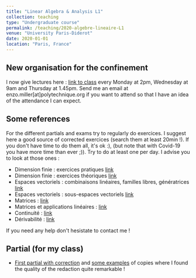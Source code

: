```yaml
---
title: "Linear Algebra & Analysis L1"
collection: teaching
type: "Undergraduate course"
permalink: /teaching/2020-algebre-lineaire-L1
venue: "University Paris-Diderot"
date: 2020-01-01
location: "Paris, France"
---
```


[](https://www.google.com/)




## New organisation for the confinement 
I now give lectures here : [link to class](https://bbb1.math.univ-paris-diderot.fr/b/enz-d4e-ddt) every Monday at 2pm, Wednesday at 9am and Thursday at 1.45pm. Send me an email at enzo.miller[at]polytechnique.org if you want to attend so that I have an idea of the attendance I can expect. 

## Some references 
For the different partials and exams try to regularly do exercices. I suggest here a good source of corrected exercices (search them at least 20min !). If you don't have time to do them all, it's ok :), (but note that with Covid-19 you have more time than ever ;)). Try to do at least one per day. I advise you to look at those ones :
- Dimension finie : exercices pratiques [link](http://www.bibmath.net/ressources/index.php?action=affiche&quoi=bde/algebrelineaire/dimfinieprat&type=fexo)
- Dimension finie : exercices théoriques [link](http://www.bibmath.net/ressources/index.php?action=affiche&quoi=bde/algebrelineaire/dimfinietheo&type=fexo)
- Espaces vectoriels : combinaisons linéaires, familles libres, génératrices [link](http://www.bibmath.net/ressources/index.php?action=affiche&quoi=bde/algebrelineaire/evfamilleslibres&type=fexo)
- Espaces vectoriels : sous-espaces vectoriels [link](http://www.bibmath.net/ressources/index.php?action=affiche&quoi=bde/algebrelineaire/evsevs&type=fexo)
- Matrices : [link](http://www.bibmath.net/ressources/index.php?action=affiche&quoi=bde/algebrelineaire/matrices&type=fexo)
- Matrices et applications linéaires : [link](http://www.bibmath.net/ressources/index.php?action=affiche&quoi=bde/algebrelineaire/matricesal&type=fexo)
- Continuité : [link](http://www.bibmath.net/ressources/index.php?action=affiche&quoi=mathsup/feuillesexo/limitecontinuite&type=fexo)
- Dérivabilité : [link](http://www.bibmath.net/ressources/index.php?action=affiche&quoi=mathsup/feuillesexo/derivee&type=fexo)


If you need any help don't hesistate to contact me ! 


## Partial (for my class)
- [First partial with correction](https://enzoMiller.github.io/files/Interro_L1_algebre_lin.pdf) and [some examples](https://enzoMiller.github.io/files/scanner_L1_algebre_lin_ex_copies.pdf) of copies where I found the quality of the redaction quite remarkable ! 
